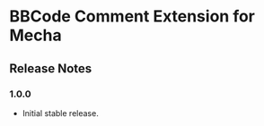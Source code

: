 BBCode Comment Extension for Mecha
==================================

Release Notes
-------------

### 1.0.0

 - Initial stable release.
